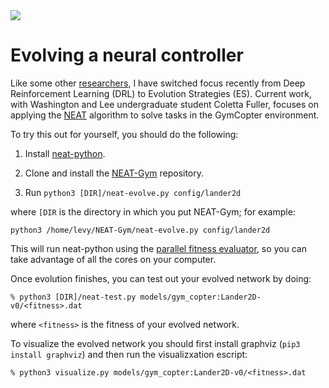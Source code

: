 <img src="neat.png">

# Evolving a neural controller

Like some other [researchers](https://openai.com/blog/evolution-strategies/), I have switched focus recently
from Deep Reinforcement Learning (DRL) to Evolution Strategies (ES).  Current work, with Washington and 
Lee undergraduate student Coletta Fuller, focuses on applying the
[NEAT](https://www.cse.unr.edu/~sushil/class/gas/papers/NEAT.pdf) algorithm to
solve tasks in the GymCopter environment.

To try this out for yourself, you should do the following:

1. Install [neat-python](https://github.com/CodeReclaimers/neat-python).  

2. Clone and install the [NEAT-Gym](https://github.com/simondlevy/NEAT-Gym) repository.

3. Run ```python3 [DIR]/neat-evolve.py config/lander2d```

where ```[DIR``` is the directory in which you put NEAT-Gym; for example:

```python3 /home/levy/NEAT-Gym/neat-evolve.py config/lander2d```

This will run neat-python using the [parallel fitness
evaluator](https://neat-python.readthedocs.io/en/latest/module_summaries.html#parallel),
so you can take advantage of all the cores on your computer.

Once evolution finishes, you can test out your evolved network by doing:

```
% python3 [DIR]/neat-test.py models/gym_copter:Lander2D-v0/<fitness>.dat
```

where ```<fitness>``` is the fitness of your evolved network.

To visualize the evolved network you should first install graphviz (```pip3 install graphviz```) and then
run the visualizxation escript:

```
% python3 visualize.py models/gym_copter:Lander2D-v0/<fitness>.dat
```
